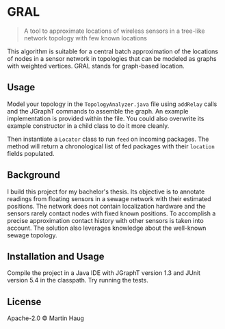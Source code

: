 # GRAL

> A tool to approximate locations of wireless sensors in a tree-like network topology with few known locations

This algorithm is suitable for a central batch approximation of the locations of nodes in a sensor network in topologies
that can be modeled as graphs with weighted vertices. GRAL stands for graph-based location.

## Usage

Model your topology in the `TopologyAnalyzer.java` file using `addRelay` calls and
the JGraphT commands to assemble the graph. An example implementation is provided within the file.
You could also overwrite its example constructor in a child class to do it more cleanly.

Then instantiate a `Locator` class to run `feed` on incoming packages. The method will return a chronological list of
fed packages with their `location` fields populated.

## Background

I build this project for my bachelor's thesis. Its objective is to annotate readings from floating sensors in a 
sewage network with their estimated positions. The network does not contain localization hardware and the sensors rarely
contact nodes with fixed known positions.
To accomplish a precise approximation contact history with other sensors is taken into account. The solution also
leverages knowledge about the well-known sewage topology.

## Installation and Usage

Compile the project in a Java IDE with JGraphT version 1.3 and JUnit version 5.4 in the classpath.
Try running the tests.

## License

 Apache-2.0 © Martin Haug
 